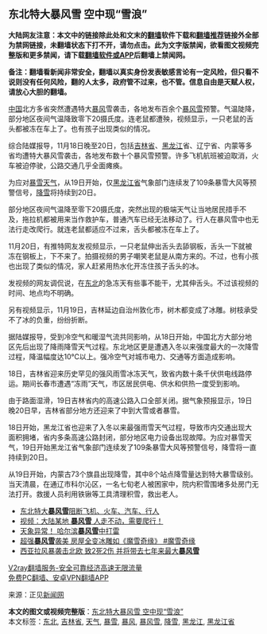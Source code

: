  <h2>东北特大暴风雪 空中现“雪浪”</h2> <p class="notice"><b>大陆网友注意：本文中的链接除此处和文末的<a href="https://github.com/bannedbook/fanqiang" >翻墙</a>软件下载和<a href="https://github.com/killgcd/justmysocks/blob/master/README.md">翻墙推荐</a>链接外全部为禁网链接，未翻墙状态下打不开，请勿点击。此为文字版禁闻，欲看图文视频完整版和更多禁闻，请下载<a href="https://github.com/bannedbook/fanqiang">翻墙软件或APP</a>后翻墙上禁闻网。</p><p>备注：翻墙看新闻非常安全，翻墙以真实身份发表敏感言论有一定风险，但只看不说则没有任何风险，翻的人太多，政府管不过来，也不管。信息自由是天赋人权，请放心大胆的翻墙。</b></p>  <div class="entry"> <p></p> <p><span class='wp_keywordlink_affiliate'><a href="https://www.bannedbook.org/" title="中国" target="_blank">中国</a></span>北方多省突然遭遇特大<a href="https://www.bannedbook.org/bnews/tag/%E6%9A%B4%E9%A3%8E/" class="st_tag internal_tag" rel="tag" title="标签 暴风 下的日志">暴风</a>雪袭击，各地发布百余个<a href="https://www.bannedbook.org/bnews/tag/%E6%9A%B4%E9%A3%8E%E9%9B%AA/" class="st_tag internal_tag" rel="tag" title="标签 暴风雪 下的日志">暴风雪</a>预警。气温陡降，部分地区夜间气温降致零下20摄氏度。连老鼠都遭殃，视频显示，一只老鼠的舌头都被冻在车上了。也有孩子出现类似的情况。</p> <p>综合陆媒报导，11月18日晚至20日，包括<a href="https://www.bannedbook.org/bnews/tag/%E5%90%89%E6%9E%97%E7%9C%81/" class="st_tag internal_tag" rel="tag" title="标签 吉林省 下的日志">吉林省</a>、<a href="https://www.bannedbook.org/bnews/tag/%e9%bb%91%e9%be%99%e6%b1%9f/" class="st_tag internal_tag" rel="tag" title="标签 黑龙江 下的日志">黑龙江</a>省、辽宁省、内蒙等多省均遭特大暴风雪袭击，各地发布数十个暴风雪预警。许多飞机航班被迫取消，火车被迫停驶，公路交通几乎全面瘫痪。</p> <p>为应对<a href="https://www.bannedbook.org/bnews/tag/%E6%9A%B4%E9%9B%AA/" class="st_tag internal_tag" rel="tag" title="标签 暴雪 下的日志">暴雪</a><a href="https://www.bannedbook.org/bnews/tag/%E5%A4%A9%E6%B0%94/" class="st_tag internal_tag" rel="tag" title="标签 天气 下的日志">天气</a>，从19日开始，仅<a href="https://www.bannedbook.org/bnews/tag/%E9%BB%91%E9%BE%99%E6%B1%9F%E7%9C%81/" class="st_tag internal_tag" rel="tag" title="标签 黑龙江省 下的日志">黑龙江省</a>气象部门连续发了109条暴雪大风等预警信号，<a href="https://www.bannedbook.org/bnews/tag/%E9%99%8D%E9%9B%AA/" class="st_tag internal_tag" rel="tag" title="标签 降雪 下的日志">降雪</a>将持续到20日。</p> <p>部分地区夜间气温降至零下20摄氏度，突然出现的极端天气让当地居民措手不及，拖拉机都被用来当作救护车，普通汽车已经无法移动了。行人在暴风雪中也无法行走改爬行。就连老鼠都适应不过来，舌头都被冻在车上了。</p>  <p></p> <p>11月20日，有推特网友发视频显示，一只老鼠伸出舌头去舔钢板，舌头一下就被冻在钢板上，下不来了。拍摄视频的男子嘲笑老鼠是从南方来的。不过，也有小孩也出现了类似的情况，家人赶紧用热水化开冻住孩子舌头的冰。</p> <p>发视频的网友调侃说，在<a href="https://www.bannedbook.org/bnews/tag/%e4%b8%9c%e5%8c%97/" class="st_tag internal_tag" rel="tag" title="标签 东北 下的日志">东北</a>的急冻天有些事不能干，尤其伸舌头。不过该视频的时间、地点均不明确。</p> <p>另有视频显示，11月19日，吉林延边自治州敦化市，树木都变成了冰雕。树枝承受不了冰的负重，纷纷折断。</p> <p>据陆媒报导，受到冷空气和暖湿气流共同影响，从18日开始，中国北方大部分地区先后出现了降雨降雪天气过程。东北地区更是遭遇入冬以来强度最大的一次降雪过程，降温幅度达10℃以上。强冷空气对城市电力、交通等方面造成影响。</p>  <p>18日，吉林省迎来历史罕见的强风雨雪冰冻天气，致省内数十条千伏供电线路停运。期间长春市遭遇“冻雨”天气，市区居民供电、供水和供热一度受到影响。</p> <p>由于路面湿滑，19日吉林省内的高速公路入口全部关闭。据气象预报显示，19日晚20日早，吉林省部分地方还迎来了中到大雪或者暴雪。</p> <p>18日开始，黑龙江省也迎来了入冬以来最强雨雪天气过程，导致市内交通出现大面积拥堵，省内多条高速公路封闭，部分地区电力设备出现故障。为应对暴雪天气，19日开始黑龙江省气象部门连续发了109条暴雪大风等预警信号，降雪将一直持续到20日。</p> <p>从19日开始，内蒙古73个旗县出现降雪，其中8个站点降雪量达到特大暴雪级别。当天清晨，在通辽市科尔沁区，一名七旬老人被困家中，院内积雪围堵多处房门无法打开。救援人员利用铁锹等工具清理积雪，救出老人。</p> <p></p>  <ul class='op-related-articles' title='相关阅读'> <li><a href='https://www.bannedbook.org/bnews/cnnews/20201120/1433819.html' target='_blank'>东北特大<b>暴风雪</b>阻断飞机、火车、汽车、行人</a></li> <li><a href='https://www.bannedbook.org/bnews/cnnews/20201119/1433562.html' target='_blank'>视频：大陆某地 <b>暴风雪</b> 人走不动，需要爬行！</a></li> <li><a href='https://www.bannedbook.org/bnews/cbnews/20200421/1316447.html' target='_blank'>天象异常！ 哈尔滨<b>暴风雪</b>中打雷</a></li> <li><a href='https://www.bannedbook.org/bnews/funmedia/20200314/1293893.html' target='_blank'>超强<b>暴风雪</b>袭美 房屋全变冰雕如《魔雪奇缘》 #魔雪奇缘</a></li> <li><a href='https://www.bannedbook.org/bnews/comments/20200211/1274678.html' target='_blank'>西亚拉风暴袭击北欧 致2死2伤   并将带去七年来最大<b>暴风雪</b></a></li> </ul> <p class="texttj"> <a href="https://www.bannedbook.org/forum23/topic22702.html" target="_blank">V2ray翻墙服务-安全可靠经济高速无限流量</a><br/> <a href="https://github.com/bannedbook/fanqiang/wiki/%E7%A6%81%E9%97%BB%E7%BD%91%E5%AE%89%E5%8D%93%E7%BF%BB%E5%A2%99%E6%96%B0%E9%97%BBAPP" target="_blank">免费PC翻墙、安卓VPN翻墙APP</a></p><p>来源：正见<span class='wp_keywordlink_affiliate'><a href="https://www.bannedbook.org/" title="新闻网">新闻网</a></span></p><a name='sharetosocial'></a>       <div><b>本文的图文或视频完整版</b>：<a href='https://www.bannedbook.org/bnews/cnnews/20201120/1434270.html'>东北特大暴风雪 空中现“雪浪”</a></div>  </div><!--END ENTRY--> <div class="postfooter"> <div>本文标签：<a href="https://www.bannedbook.org/bnews/tag/%e4%b8%9c%e5%8c%97/" rel="tag">东北</a>, <a href="https://www.bannedbook.org/bnews/tag/%E5%90%89%E6%9E%97%E7%9C%81/" rel="tag">吉林省</a>, <a href="https://www.bannedbook.org/bnews/tag/%E5%A4%A9%E6%B0%94/" rel="tag">天气</a>, <a href="https://www.bannedbook.org/bnews/tag/%E6%9A%B4%E9%9B%AA/" rel="tag">暴雪</a>, <a href="https://www.bannedbook.org/bnews/tag/%E6%9A%B4%E9%A3%8E/" rel="tag">暴风</a>, <a href="https://www.bannedbook.org/bnews/tag/%E6%9A%B4%E9%A3%8E%E9%9B%AA/" rel="tag">暴风雪</a>, <a href="https://www.bannedbook.org/bnews/tag/%E9%99%8D%E9%9B%AA/" rel="tag">降雪</a>, <a href="https://www.bannedbook.org/bnews/tag/%e9%bb%91%e9%be%99%e6%b1%9f/" rel="tag">黑龙江</a>, <a href="https://www.bannedbook.org/bnews/tag/%E9%BB%91%E9%BE%99%E6%B1%9F%E7%9C%81/" rel="tag">黑龙江省</a></div>  </div><!--END POSTFOOTER--> 